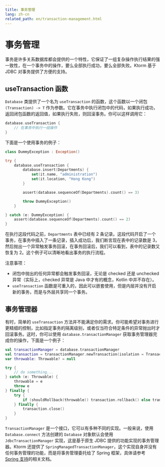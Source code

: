```yaml
---
title: 事务管理
lang: zh-cn
related_path: en/transaction-management.html
---
```


# 事务管理

事务是许多关系数据库都会提供的一个特性，它保证了一组复杂操作执行结果的强一致性，在一个事务中的操作，要么全部执行成功，要么全部失败。Ktorm 基于 JDBC 对事务提供了方便的支持。

## useTransaction 函数

`Database` 类提供了一个名为 `useTransaction` 的函数，这个函数以一个闭包 `(Transaction) -> T` 作为参数。它在事务中执行闭包中的代码，如果执行成功，返回闭包函数的返回值，如果执行失败，则回滚事务。你可以这样调用它：

```kotlin
database.useTransaction { 
    // 在事务中执行一组操作
}
```

下面是一个使用事务的例子：

```kotlin
class DummyException : Exception()

try {
    database.useTransaction {
        database.insert(Departments) {
            set(it.name, "administration")
            set(it.location, "Hong Kong")
        }

        assert(database.sequenceOf(Departments).count() == 3)

        throw DummyException()
    }

} catch (e: DummyException) {
    assert(database.sequenceOf(Departments).count() == 2)
}
```

在执行这段代码之前，`Departments` 表中已经有 2 条记录。这段代码开启了一个事务，在事务中插入了一条记录，插入成功后，我们断言现在表中的记录数是 3，然后抛出一个异常触发事务回滚，在事务回滚后，我们可以看到，表中的记录数又恢复为 2。这个例子可以清晰地看出事务的执行流程。

注意事项：

- 闭包中抛出的任何异常都会触发事务回滚，无论是 checked 还是 unchecked 异常（实际上，checked 异常是 Java 中才有的概念，Kotlin 中并不存在）。
- `useTransaction` 函数是可重入的，因此可以嵌套使用，但是内层并没有开启新的事务，而是与外层共享同一个事务。

## 事务管理器

有时，简单的 `useTransaction` 方法并不能满足你的需求。你可能希望对事务进行更精细的控制，比如指定事务的隔离级别，或者仅当符合特定条件的异常抛出时才回滚事务。这时，你可以使用 `database.transactionManager` 获取事务管理器完成你的操作，下面是一个例子：

```kotlin
val transactionManager = database.transactionManager
val transaction = transactionManager.newTransaction(isolation = TransactionIsolation.READ_COMMITTED)
var throwable: Throwable? = null

try {
    // do something...
} catch (e: Throwable) {
    throwable = e
    throw e
} finally {
    try {
        if (shouldRollback(throwable)) transaction.rollback() else transaction.commit()
    } finally {
        transaction.close()
    }
}
```

`TransactionManager` 是一个接口，它可以有多种不同的实现。一般来说，使用 `Database.connect` 方法创建的 `Database` 对象默认会使用 `JdbcTransactionManager` 实现，这是基于原生 JDBC 提供的功能实现的事务管理器。Ktorm 还提供了 `SpringManagedTransactionManager`，这个实现自身并没有任何事务管理的功能，而是将事务管理委托给了 Spring 框架，具体请参考 [Spring 支持](./spring-support.html)的相关文档。 

